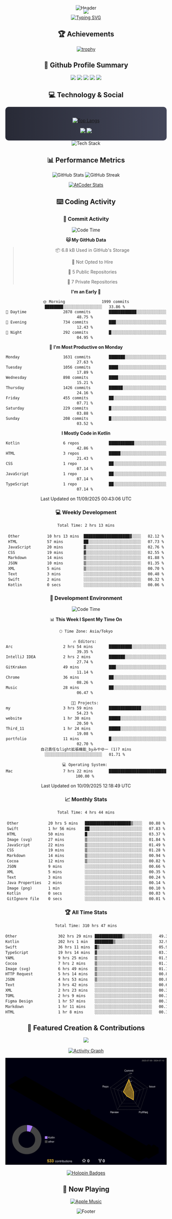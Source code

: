 <div align="center">
  
![Header](https://capsule-render.vercel.app/api?type=waving&color=gradient&customColorList=12&height=300&section=header&text=Welcome%20to%20Batapii's%20Universe&fontSize=50&animation=fadeIn&fontAlignY=40&desc=Android%20Developer%20|%20Kotlin%20LOVE%20)

<div style="margin-top: -20px;">
  <img src="https://readme-typing-svg.herokuapp.com/?lines=Crafting+Android+Experiences;Building+Tomorrow's+Apps+Today;Always+Learning,+Always+Growing&font=Fira%20Code&center=true&width=440&height=45&color=f75c7e&vCenter=true&size=22&pause=1000">
</div>

<a href="https://git.io/typing-svg">
  <img src="https://readme-typing-svg.demolab.com?font=Fira+Code&weight=600&size=28&duration=4000&pause=1000&center=true&vCenter=true&width=800&lines=Hey+there!+I'm+Batapii+%F0%9F%91%8B;Android+Developer+from+Japan+%F0%9F%87%AF%F0%9F%87%B5" alt="Typing SVG" />
</a>

## 🏆 Achievements

[![trophy](https://github-profile-trophy.vercel.app/?username=batapii&theme=onestar&no-frame=true&no-bg=true&column=8&rank=SECRET,SSS,SS,S,AAA,AA,A,B,C,?&margin-w=10&margin-h=10)](https://github.com/ryo-ma/github-profile-trophy)

## 🎯 Github Profile Summary

<div align="center">
  <img src="http://github-profile-summary-cards.vercel.app/api/cards/profile-details?username=batapii&theme=radical" />
  <img src="http://github-profile-summary-cards.vercel.app/api/cards/repos-per-language?username=batapii&theme=radical" />
  <img src="http://github-profile-summary-cards.vercel.app/api/cards/most-commit-language?username=batapii&theme=radical" />
  <img src="http://github-profile-summary-cards.vercel.app/api/cards/stats?username=batapii&theme=radical" />
  <img src="http://github-profile-summary-cards.vercel.app/api/cards/productive-time?username=batapii&theme=radical" />
</div>

## 💻 Technology & Social

<div align="center" style="background: linear-gradient(to right, #282A36, #44475A); padding: 20px; border-radius: 10px;">

[![Top Langs](https://github-readme-stats.vercel.app/api/top-langs/?username=batapii
)](https://github.com/anuraghazra/github-readme-stats)

<div style="margin-top: 15px">
<a href="https://github.com/batapii"><img src="https://img.shields.io/github/followers/batapii?style=for-the-badge&logo=github&label=Follow&color=ff6e96&labelColor=282A36"/></a>
<a href="https://twitter.com/batapii3939"><img src="https://img.shields.io/twitter/follow/batapii?style=for-the-badge&logo=twitter&color=1DA1F2&labelColor=282A36&label= Twitter"/></a>
</div>

</div>

<div align="center">
<img src="https://github-readme-tech-stack.vercel.app/api/cards?title=Tech+Stack&align=center&titleAlign=center&fontSize=20&lineHeight=10&lineCount=4&theme=github_dark&width=800&bg=%230D1117&badge=%23161B22&border=%2321262D&titleColor=%2358A6FF&line1=kotlin%2Ckotlin%2C0095D5%3Bandroid%2Candroid%2C00ff00%3Bjetpackcompose%2Cjetpack%2C4285F4%3B&line2=swift%2Cswift%2CFA7343%3Bfirebase%2Cfirebase%2CFFCA28%3Bgithub%2Cgithub%2C181717%3B&line3=typescript%2Ctypescript%2C3178C6%3Bgraphql%2Cgraphql%2CE10098%3Bsupabase%2Csupabase%2C3FCF8E%3B&line4=gradle%2Cgradle%2C02303A%3Bgitkraken%2Cgitkraken%2C179287%3Bpostman%2Cpostman%2CFF6C37%3B" alt="Tech Stack" />
</div>



## 📊 Performance Metrics

<div align="center">

![GitHub Stats](https://github-readme-stats.vercel.app/api?username=batapii&show_icons=true&theme=radical&hide_border=true&bg_color=0D1117)
![GitHub Streak](https://github-readme-streak-stats.herokuapp.com/?user=batapii&theme=radical&hide_border=true&background=0D1117)

[![AtCoder Stats](https://atcoder-readme-stats.vercel.app/stats/batapii3939?theme=dark&show_history=5&width=495)](https://github.com/iwbc-mzk/atcoder-readme-stats)

</div>

## ⌨️ Coding Activity

### 🌟 Commit Activity
<!--START_SECTION:commit-stats-->
![Code Time](http://img.shields.io/badge/Code%20Time-618%20hrs%2021%20mins-blue)

**🐱 My GitHub Data** 

> 📦 6.8 kB Used in GitHub's Storage 
 > 
> 🚫 Not Opted to Hire
 > 
> 📜 5 Public Repositories 
 > 
> 🔑 7 Private Repositories 
 > 
**I'm an Early 🐤** 

```text
🌞 Morning                1999 commits        ████████░░░░░░░░░░░░░░░░░   33.86 % 
🌆 Daytime                2878 commits        ████████████░░░░░░░░░░░░░   48.75 % 
🌃 Evening                734 commits         ███░░░░░░░░░░░░░░░░░░░░░░   12.43 % 
🌙 Night                  292 commits         █░░░░░░░░░░░░░░░░░░░░░░░░   04.95 % 
```
📅 **I'm Most Productive on Monday** 

```text
Monday                   1631 commits        ███████░░░░░░░░░░░░░░░░░░   27.63 % 
Tuesday                  1056 commits        ████░░░░░░░░░░░░░░░░░░░░░   17.89 % 
Wednesday                898 commits         ████░░░░░░░░░░░░░░░░░░░░░   15.21 % 
Thursday                 1426 commits        ██████░░░░░░░░░░░░░░░░░░░   24.16 % 
Friday                   455 commits         ██░░░░░░░░░░░░░░░░░░░░░░░   07.71 % 
Saturday                 229 commits         █░░░░░░░░░░░░░░░░░░░░░░░░   03.88 % 
Sunday                   208 commits         █░░░░░░░░░░░░░░░░░░░░░░░░   03.52 % 
```


**I Mostly Code in Kotlin** 

```text
Kotlin                   6 repos             ███████████░░░░░░░░░░░░░░   42.86 % 
HTML                     3 repos             █████░░░░░░░░░░░░░░░░░░░░   21.43 % 
CSS                      1 repo              ██░░░░░░░░░░░░░░░░░░░░░░░   07.14 % 
JavaScript               1 repo              ██░░░░░░░░░░░░░░░░░░░░░░░   07.14 % 
TypeScript               1 repo              ██░░░░░░░░░░░░░░░░░░░░░░░   07.14 % 
```




 Last Updated on 11/09/2025 00:43:06 UTC
<!--END_SECTION:commit-stats-->

### 💻 Weekly Development
<!--START_SECTION:wakatime-->

```txt
Total Time: 2 hrs 13 mins

Other            10 hrs 13 mins  ████████████████████▓░░░░   82.12 %
HTML             57 mins         ██░░░░░░░░░░░░░░░░░░░░░░░   07.73 %
JavaScript       20 mins         ▓░░░░░░░░░░░░░░░░░░░░░░░░   02.76 %
CSS              19 mins         ▓░░░░░░░░░░░░░░░░░░░░░░░░   02.55 %
Markdown         14 mins         ▒░░░░░░░░░░░░░░░░░░░░░░░░   01.88 %
JSON             10 mins         ▒░░░░░░░░░░░░░░░░░░░░░░░░   01.35 %
XML              5 mins          ▒░░░░░░░░░░░░░░░░░░░░░░░░   00.70 %
Text             3 mins          ░░░░░░░░░░░░░░░░░░░░░░░░░   00.48 %
Swift            2 mins          ░░░░░░░░░░░░░░░░░░░░░░░░░   00.32 %
Kotlin           0 secs          ░░░░░░░░░░░░░░░░░░░░░░░░░   00.06 %
```

<!--END_SECTION:wakatime-->

### 🔨 Development Environment
<!--START_SECTION:dev-stats-->
![Code Time](http://img.shields.io/badge/Code%20Time-618%20hrs%2021%20mins-blue)

📊 **This Week I Spent My Time On** 

```text
🕑︎ Time Zone: Asia/Tokyo

🔥 Editors: 
Arc                      2 hrs 54 mins       ██████████░░░░░░░░░░░░░░░   39.35 % 
IntelliJ IDEA            2 hrs 2 mins        ███████░░░░░░░░░░░░░░░░░░   27.74 % 
GitKraken                49 mins             ███░░░░░░░░░░░░░░░░░░░░░░   11.14 % 
Chrome                   36 mins             ██░░░░░░░░░░░░░░░░░░░░░░░   08.26 % 
Music                    28 mins             ██░░░░░░░░░░░░░░░░░░░░░░░   06.47 % 

🐱‍💻 Projects: 
my                       3 hrs 59 mins       ██████████████░░░░░░░░░░░   54.23 % 
website                  1 hr 30 mins        █████░░░░░░░░░░░░░░░░░░░░   20.50 % 
Third_11                 1 hr 24 mins        █████░░░░░░░░░░░░░░░░░░░░   19.08 % 
portfolio                11 mins             █░░░░░░░░░░░░░░░░░░░░░░░░   02.70 % 
自己責任なlight拡張機能_byみやゆー (1)7 mins              ░░░░░░░░░░░░░░░░░░░░░░░░░   01.71 % 

💻 Operating System: 
Mac                      7 hrs 22 mins       █████████████████████████   100.00 % 
```


 Last Updated on 10/09/2025 12:18:49 UTC
<!--END_SECTION:dev-stats-->

### 📈 Monthly Stats
<!--START_SECTION:wakamonth-->

```txt
Total Time: 4 hrs 44 mins

Other             20 hrs 5 mins   ████████████████████▒░░░░   80.88 %
Swift             1 hr 56 mins    ██░░░░░░░░░░░░░░░░░░░░░░░   07.83 %
HTML              50 mins         █░░░░░░░░░░░░░░░░░░░░░░░░   03.37 %
Image (svg)       27 mins         ▒░░░░░░░░░░░░░░░░░░░░░░░░   01.84 %
JavaScript        22 mins         ▒░░░░░░░░░░░░░░░░░░░░░░░░   01.49 %
CSS               19 mins         ▒░░░░░░░░░░░░░░░░░░░░░░░░   01.28 %
Markdown          14 mins         ▒░░░░░░░░░░░░░░░░░░░░░░░░   00.94 %
Cocoa             12 mins         ▒░░░░░░░░░░░░░░░░░░░░░░░░   00.82 %
JSON              9 mins          ░░░░░░░░░░░░░░░░░░░░░░░░░   00.66 %
XML               5 mins          ░░░░░░░░░░░░░░░░░░░░░░░░░   00.35 %
Text              3 mins          ░░░░░░░░░░░░░░░░░░░░░░░░░   00.24 %
Java Properties   2 mins          ░░░░░░░░░░░░░░░░░░░░░░░░░   00.14 %
Image (png)       1 min           ░░░░░░░░░░░░░░░░░░░░░░░░░   00.10 %
Kotlin            0 secs          ░░░░░░░░░░░░░░░░░░░░░░░░░   00.03 %
GitIgnore file    0 secs          ░░░░░░░░░░░░░░░░░░░░░░░░░   00.01 %
```

<!--END_SECTION:wakamonth-->

### 🏆 All Time Stats
<!--START_SECTION:wakaalltime-->

```txt
Total Time: 310 hrs 47 mins

Other                  302 hrs 29 mins ████████████▒░░░░░░░░░░░░   49.32 %
Kotlin                 202 hrs 1 min   ████████▒░░░░░░░░░░░░░░░░   32.94 %
Swift                  36 hrs 11 mins  █▒░░░░░░░░░░░░░░░░░░░░░░░   05.90 %
TypeScript             19 hrs 14 mins  ▓░░░░░░░░░░░░░░░░░░░░░░░░   03.14 %
YAML                   9 hrs 25 mins   ▒░░░░░░░░░░░░░░░░░░░░░░░░   01.54 %
Cocoa                  7 hrs 2 mins    ▒░░░░░░░░░░░░░░░░░░░░░░░░   01.15 %
Image (svg)            6 hrs 49 mins   ▒░░░░░░░░░░░░░░░░░░░░░░░░   01.11 %
HTTP Request           5 hrs 14 mins   ▒░░░░░░░░░░░░░░░░░░░░░░░░   00.85 %
JSON                   4 hrs 53 mins   ▒░░░░░░░░░░░░░░░░░░░░░░░░   00.80 %
Text                   3 hrs 42 mins   ░░░░░░░░░░░░░░░░░░░░░░░░░   00.61 %
XML                    2 hrs 23 mins   ░░░░░░░░░░░░░░░░░░░░░░░░░   00.39 %
TOML                   2 hrs 9 mins    ░░░░░░░░░░░░░░░░░░░░░░░░░   00.35 %
Figma Design           1 hr 57 mins    ░░░░░░░░░░░░░░░░░░░░░░░░░   00.32 %
Markdown               1 hr 11 mins    ░░░░░░░░░░░░░░░░░░░░░░░░░   00.19 %
HTML                   1 hr 8 mins     ░░░░░░░░░░░░░░░░░░░░░░░░░   00.19 %
```

<!--END_SECTION:wakaalltime-->


## 🌟 Featured Creation & Contributions

<div align="center">
  <a href="https://github.com/batapii/ToDoSNS">
    <img src="https://github-readme-stats.vercel.app/api/pin/?username=batapii&repo=ToDoSNS&theme=radical&hide_border=true&bg_color=0D1117" />
  </a>

[![Activity Graph](https://github-readme-activity-graph.vercel.app/graph?username=batapii&custom_title=Contribution%20Graph&hide_border=true&theme=radical&bg_color=0D1117)](https://github.com/ashutosh00710/github-readme-activity-graph)

![3D Contrib](./profile-3d-contrib/profile-night-rainbow.svg)

[![Holopin Badges](https://holopin.me/batapii)](https://holopin.io/@batapii)

</div>

## 🎵 Now Playing

<div align="center">
  
[![Apple Music](https://music-profile.rayriffy.com/theme/dark.svg?uid=001005.6598667d2ffd4a10a4f429edd0ba24c4.1156)](https://github.com/rayriffy/apple-music-github-profile)

</div>

![Footer](https://capsule-render.vercel.app/api?type=waving&color=gradient&customColorList=12&height=100&section=footer)

</div>

